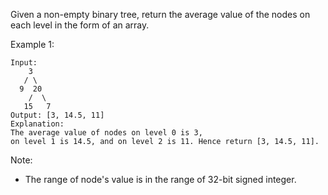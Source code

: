 Given a non-empty binary tree, return the average value of the nodes on each level in the form of an array.

Example 1:

~~~
Input:
    3
   / \
  9  20
    /  \
   15   7
Output: [3, 14.5, 11]
Explanation:
The average value of nodes on level 0 is 3,
on level 1 is 14.5, and on level 2 is 11. Hence return [3, 14.5, 11].
~~~

Note:

* The range of node's value is in the range of 32-bit signed integer.
